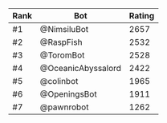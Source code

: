 Rank|Bot|Rating
---|---|---
#1|@NimsiluBot|2657
#2|@RaspFish|2532
#3|@ToromBot|2528
#4|@OceanicAbyssalord|2422
#5|@colinbot|1965
#6|@OpeningsBot|1911
#7|@pawnrobot|1262
